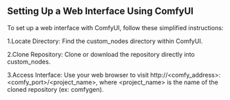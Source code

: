 ## Setting Up a Web Interface Using ComfyUI

To set up a web interface with ComfyUI, follow these simplified instructions:

1.Locate Directory: Find the custom_nodes directory within ComfyUI.

2.Clone Repository: Clone or download the repository directly into custom_nodes.

3.Access Interface: Use your web browser to visit http://<comfy_address>:<comfy_port>/<project_name>, where <project_name> is the name of the cloned repository (ex: comfygen).
